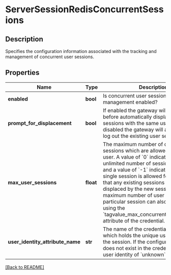 # ServerSessionRedisConcurrentSessions

## Description

Specifies the configuration information associated with the tracking and management of concurrent user sessions.


## Properties

Name | Type | Description | Notes
------------ | ------------- | ------------- | -------------
**enabled** | **bool** | Is concurrent user session tracking and management enabled?  | [optional] [default to True]
**prompt_for_displacement** | **bool** | If enabled the gateway will prompt users before automatically displacing existing sessions with the same user identity.  If disabled the gateway will automatically log out the existing user session.  | [optional] [default to True]
**max_user_sessions** | **float** | The maximum number of concurrent sessions which are allowed for a single user.  A value of &#x60;0&#x60; indicates that an unlimited number of sessions are allowed, and a value of &#x60;-1&#x60; indicates that only a single session is allowed for the user and that any existing sessions will be displaced by the new session.  The maximum number of user sessions for a particular session can also be defined using the &#x60;tagvalue_max_concurrent_web_sessions&#x60; attribute of the credential.  | [optional] [default to 0]
**user_identity_attribute_name** | **str** | The name of the credential attribute which holds the unique user identity for the session.  If the configured attribute does not exist in the credential the default user identity of &#x60;unknown&#x60; will be used.  | [optional] [default to 'AZN_CRED_PRINCIPAL_NAME']

[[Back to README]](../README.md)



